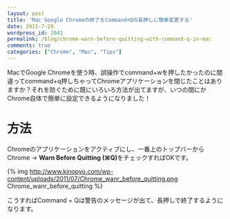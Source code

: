 ```yaml
---
layout: post
title: 'Mac Google Chromeの終了をCommand+Qの長押しに簡単変更する'
date: 2011-7-29
wordpress_id: 2041
permalink: /blog/chrome-warn-before-quitting-with-command-q-in-mac
comments: true
categories: ["Chrome", "Mac", "Tips"]
---
```

MacでGoogle Chromeを使う時、誤操作でcommand+wを押したかったのに間違ってcommand+q押しちゃってChromeアプリケーションを閉じたことはありますか？それを防ぐために既にいろいろ方法が出てますが、いつの間にかChrome自体で簡単に設定できるようになりました！

# 方法
Chromeのアプリケーションをアクティブにし、一番上のトップバーからChrome -> <strong>Warn Before Quitting (⌘Q)</strong>をチェックすればOKです。

{% img http://www.kinopyo.com/wp-content/uploads/2011/07/Chrome_wanr_before_quitting.png Chrome_wanr_before_quitting %}

こうすればCommand + Qは警告のメッセージが出て、長押しで終了するようになります。
